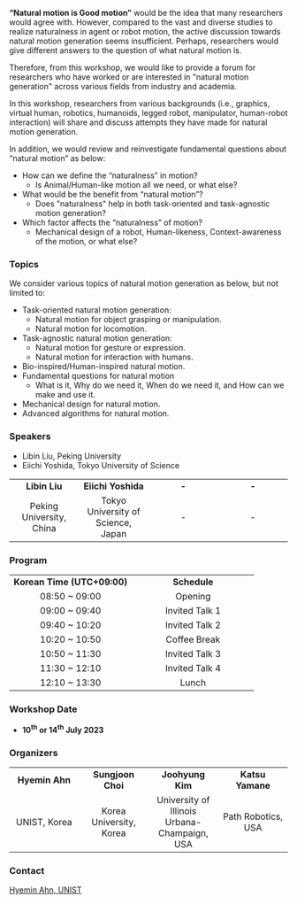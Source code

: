 **“Natural motion is Good motion”** would be the idea that many researchers would agree with. However, compared to the vast and diverse studies to realize naturalness in agent or robot motion, the active discussion towards natural motion generation seems insufficient. Perhaps, researchers would give different answers to the question of what natural motion is. 

Therefore, from this workshop, we would like to provide a forum for researchers who have worked or are interested in "natural motion generation" across various fields from industry and academia. 

In this workshop, researchers from various backgrounds (i.e., graphics, virtual human, robotics, humanoids, legged robot, manipulator, human-robot interaction) will share and discuss attempts they have made for natural motion generation. 

In addition, we would review and reinvestigate fundamental questions about “natural motion” as below:

- How can we define the “naturalness” in motion?
    - Is Animal/Human-like motion all we need, or what else?
- What would be the benefit from “natural motion”?
    - Does "naturalness" help in both task-oriented and task-agnostic motion generation? 
- Which factor affects the “naturalness” of motion?
    - Mechanical design of a robot, Human-likeness, Context-awareness of the motion, or what else?

### Topics
We consider various topics of natural motion generation as below, but not limited to:
- Task-oriented natural motion generation:
    - Natural motion for object grasping or manipulation.
    - Natural motion for locomotion.
- Task-agnostic natural motion generation:
    - Natural motion for gesture or expression.
    - Natural motion for interaction with humans.
- Bio-inspired/Human-inspired natural motion.
- Fundamental questions for natural motion
    - What is it, Why do we need it, When do we need it, and How can we make and use it.
- Mechanical design for natural motion.
- Advanced algorithms for natural motion. 

### Speakers 
- Libin Liu, Peking University
- Eiichi Yoshida, Tokyo University of Science 
<table width="100%">
  <tr>
    <td width="25%" style="text-align: center; vertical-align: middle;"> <b>Libin Liu</b></td>
    <td width="25%" style="text-align: center; vertical-align: middle;"> <b>Eiichi Yoshida</b></td>
    <td width="25%" style="text-align: center; vertical-align: middle;"> <b>-</b></td>
    <td width="25%" style="text-align: center; vertical-align: middle;"> <b>-</b></td>
  </tr>  
  <tr>
    <td width="25%" style="text-align: center; vertical-align: middle;"> Peking University, China </td>
    <td width="25%" style="text-align: center; vertical-align: middle;"> Tokyo University of Science, Japan </td>
    <td width="25%" style="text-align: center; vertical-align: middle;">-</td>
    <td width="25%" style="text-align: center; vertical-align: middle;">-</td>
  </tr>  
</table>

### Program
<table width="100%">
  <tr>
    <td width="50%" style="text-align: center; vertical-align: left;"> <b>Korean Time (UTC+09:00)</b></td>
    <td width="50%" style="text-align: center; vertical-align: left;"> <b>Schedule</b></td>
  </tr>  
  <tr>
    <td width="50%" style="text-align: center; vertical-align: left;"> 08:50 ~ 09:00 </td>
    <td width="50%" style="text-align: center; vertical-align: left;"> Opening </td>
  </tr>  
  <tr>
    <td width="50%" style="text-align: center; vertical-align: left;"> 09:00 ~ 09:40 </td>
    <td width="50%" style="text-align: center; vertical-align: left;"> Invited Talk 1 </td>
  </tr>  
  <tr>
    <td width="50%" style="text-align: center; vertical-align: left;"> 09:40 ~ 10:20 </td>
    <td width="50%" style="text-align: center; vertical-align: left;"> Invited Talk 2 </td>
  </tr>  
  <tr>
    <td width="50%" style="text-align: center; vertical-align: left;"> 10:20 ~ 10:50 </td>
    <td width="50%" style="text-align: center; vertical-align: left;"> Coffee Break </td>
  </tr>  
  <tr>
    <td width="50%" style="text-align: center; vertical-align: left;"> 10:50 ~ 11:30 </td>
    <td width="50%" style="text-align: center; vertical-align: left;"> Invited Talk 3 </td>
  </tr>  
  <tr>
    <td width="50%" style="text-align: center; vertical-align: left;"> 11:30 ~ 12:10 </td>
    <td width="50%" style="text-align: center; vertical-align: left;"> Invited Talk 4 </td>
  </tr>  
  <tr>
    <td width="50%" style="text-align: center; vertical-align: left;"> 12:10 ~ 13:30 </td>
    <td width="50%" style="text-align: center; vertical-align: left;"> Lunch </td>
  </tr>  
</table>


### Workshop Date
- **10<sup>th</sup> or 14<sup>th</sup> July 2023**

### Organizers 
<table width="100%">
  <tr>
    <td width="25%" style="text-align: center; vertical-align: middle;"> <b>Hyemin Ahn</b></td>
    <td width="25%" style="text-align: center; vertical-align: middle;"> <b>Sungjoon Choi</b></td>
    <td width="25%" style="text-align: center; vertical-align: middle;"> <b>Joohyung Kim</b></td>
    <td width="25%" style="text-align: center; vertical-align: middle;"> <b>Katsu Yamane</b></td>
  </tr>  
  <tr>
    <td width="25%" style="text-align: center; vertical-align: middle;"> UNIST, Korea</td>
    <td width="25%" style="text-align: center; vertical-align: middle;"> Korea University, Korea </td>
    <td width="25%" style="text-align: center; vertical-align: middle;"> University of Illinois Urbana-Champaign, USA</td>
    <td width="25%" style="text-align: center; vertical-align: middle;"> Path Robotics, USA</td>
  </tr>  
</table>

### Contact
[Hyemin Ahn, UNIST](mailto:hyemin.ahn@unist.ac.kr)
